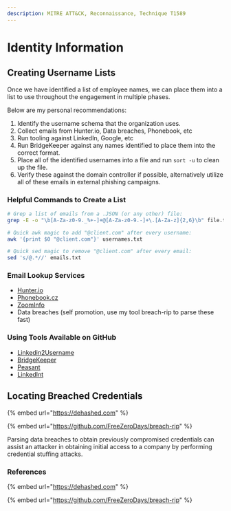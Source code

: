 ```yaml
---
description: MITRE ATT&CK, Reconnaissance, Technique T1589
---
```


# Identity Information

## Creating Username Lists

Once we have identified a list of employee names, we can place them into a list to use throughout the engagement in multiple phases.

Below are my personal recommendations:

1. Identify the username schema that the organization uses.
2. Collect emails from Hunter.io, Data breaches, Phonebook, etc
3. Run tooling against LinkedIn, Google, etc
4. Run BridgeKeeper against any names identified to place them into the correct format.
5. Place all of the identified usernames into a file and run `sort -u` to clean up the file.
6. Verify these against the domain controller if possible, alternatively utilize all of these emails in external phishing campaigns.

### Helpful Commands to Create a List

```bash
# Grep a list of emails from a .JSON (or any other) file:
grep -E -o "\b[A-Za-z0-9._%+-]+@[A-Za-z0-9.-]+\.[A-Za-z]{2,6}\b" file.txt

# Quick awk magic to add "@client.com" after every username:
awk '{print $0 "@client.com"}' usernames.txt

# Quick sed magic to remove "@client.com" after every email:
sed 's/@.*//' emails.txt
```

### Email Lookup Services

* [Hunter.io](https://hunter.io)
* [Phonebook.cz](https://phonebook.cz)
* [ZoomInfo](https://www.zoominfo.com)
* Data breaches (self promotion, use my tool breach-rip to parse these fast)

### Using Tools Available on GitHub

* [Linkedin2Username](https://github.com/initstring/linkedin2username)
* [BridgeKeeper](https://github.com/0xZDH/BridgeKeeper)
* [Peasant](https://github.com/arch4ngel/peasant)
* [LinkedInt](https://github.com/vysecurity/LinkedInt)

## Locating Breached Credentials

{% embed url="https://dehashed.com" %}

{% embed url="https://github.com/FreeZeroDays/breach-rip" %}

Parsing data breaches to obtain previously compromised credentials can assist an attacker in obtaining initial access to a company by performing credential stuffing attacks.

### References

{% embed url="https://dehashed.com" %}

{% embed url="https://github.com/FreeZeroDays/breach-rip" %}
